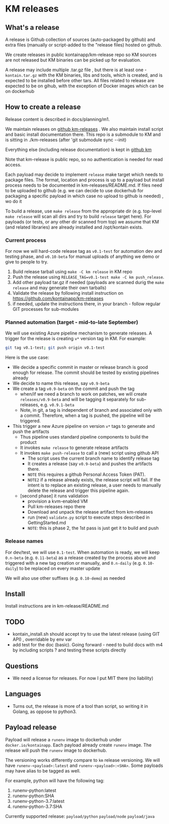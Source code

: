 # KM releases

## What's a release

A release is Github collection of sources (auto-packaged by github) and extra files (manually or script-added to the "release files) hosted on github.

We create releases in public kontainapp/km-release repo so KM sources are not released but KM binaries can be picked up for evaluation.

A release may include multiple .tar.gz file , but there is at least one - `kontain.tar.gz` with the KM binaries, libs and tools, which is created, and is expected to be installed before other tars. All files related to release are expected to be on gihub, with the exception of Docker images which can be on dockerhub

## How to create a release

Release content is described in docs/planning/m1.

We maintain releases on [github km-releases](https://github.com/kontainapp/km-releases/releases/) . We also maintain install script and basic install documentation there. This repo is a submodule to KM and is sitting in ./km-releases (after 'git submodule sync --init)

Everything else (including release documentation) is kept in [github km](https://github.com/kontainapp/km)

Note that km-release is public repo, so no authentication is needed for read access.

Each payload may decide to implement `release` make target which needs to package files. The format, location and process is up to a payload but install process needs to be documented in km-releases/README.md. If files need to be uploaded to github (e.g. we can decide to use dockerhub for packaging a specific payload in which case no upload to github is needed) , wo do it

To build a release, use `make release` from the appropriate dir (e.g. top-level `make release` will scan all dirs and try to build `release` target here).
For payloads (or tests, or any other dir scanned from top) we assume that KM (and related libraries) are already installed and /opt/kontain exists.

### Current process

For now we will hard-code release tag as `v0.1-test` for automation dev and testing phase,
and `v0.10-beta` for manual uploads of anything we demo or give to people to try.

1. Build release tarball using `make -C km release` in KM repo
1. Push the release using `RELEASE_TAG=v0.1-test make -C km push_release`.
1. Add other payload tar.gz if needed (payloads are scanned durig the `make release` and may generate their own tarballs)
1. Validate the release by following install instruction on https://github.com/kontainapp/km-releases
1. if needed, update the instructions there, in your branch - follow regular GIT processes for sub-modules

### Planned automation (target - mid-to-late September)

We will use existing Azure pipeline mechanism to generate releases. A trigger
for the release is creating `v*` version tag in KM. For example:
```bash
git tag v0.1-test; git push origin v0.1-test
```

Here is the use case:

* We decide a specific commit in master or release branch is good enough for release.  The commit should be tested by existing pipelines already
* We decide to name this release, say `v0.9-beta`
* We create a tag `v0.9-beta` on the commit and push the tag
  * when/if we need a branch to work on patches, we will create `releases/v0.9-beta` and will be tagging it separately for sub-releases, e.g. `v0.9.1-beta`
  * Note, in git, a tag is independent of branch and associated only with a commit. Therefore, when a tag is pushed, the pipeline will be triggered.
* This trigger a new Azure pipeline on version `v*` tags to generate and push the artifacts
  * Thus pipeline uses standard pipeline components to build the product
  * It invokes `make release` to generate release artifacts
  * It invokes `make push-release` to call a (new) script using github API
    * The script uses the current branch name to identify release tag
    * It creates a release (say `v0.9-beta`) and pushes the artifacts there.
    * `NOTE` this requires a github Personal Access Token (PAT).
    * `NOTE2` if a release already exists, the release script will fail. If the intent is to replace an existing release, a user needs to manually delete the release and trigger this pipeline again.
  * [second phase] it runs validation
    * provision a kvm-enabled VM
    * Pull km-releases repo there
    * Download and unpack the release artifact from km-releases
    * run (new) `validate.py` script to execute steps described in GettingStarted.md
    * `NOTE`: this is phase 2, the 1st pass is just get it to build and push

### Release names

For dev/test, we will use `0.1-test`. When automation is ready, we will keep `0.n-beta` (e.g. `0.11-beta`) as a release created by the process above and triggered with a new tag creation or manually, and `0.n-daily` (e.g. `0.10-daily`) to be replaced on every master update

We will also use other suffixes (e.g. `0.10-demo`) as needed


## Install

Install instructions are in km-release/README.md

## TODO

* kontain_install.sh should accept try to use the latest release (using GIT API) , overridable by env var
* add test for the doc (basic). Going forward - need to build docs with m4 by including scripts ? and testing these scripts directly

## Questions

* We need a license for releases. For now I put MIT there (no liability)

## Languages

* Turns out, the release is more of a tool than script, so writing it in Golang, as oppose to python3.

## Payload release
Payload will release a `runenv` image to dockerhub under `docker.io/kontainapp`. Each payload already create
`runenv` image. The release will push the `runenv` image to dockerhub.

The versioning works differently compare to `km` release versioning. We will have 
`runenv-<payload>:latest` and `runenv-<payload>:<SHA>`. Some payloads may have alias to be tagged as well.

For example, python will have the following tag:
1. runenv-python:latest
1. runenv-python:SHA
1. runenv-python-3.7:latest
1. runenv-python-3.7:SHA

Currently supported release: `payload/python` `payload/node` `payload/java`